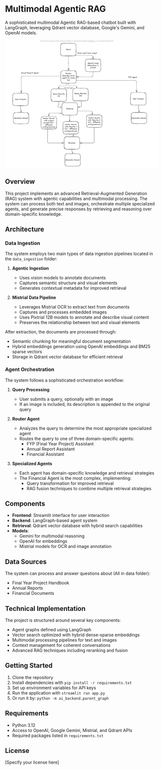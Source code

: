 # Multimodal Agentic RAG

A sophisticated multimodal Agentic RAG-based chatbot built with LangGraph, leveraging Qdrant vector database, Google's Gemini, and OpenAI models.

![High Level Architecture](assets/high_level_architecture.png)

## Overview

This project implements an advanced Retrieval-Augmented Generation (RAG) system with agentic capabilities and multimodal processing. The system can process both text and images, orchestrate multiple specialized agents, and generate precise responses by retrieving and reasoning over domain-specific knowledge.

## Architecture

### Data Ingestion

The system employs two main types of data ingestion pipelines located in the `data_ingestion` folder:

1. **Agentic Ingestion**
   - Uses vision models to annotate documents
   - Captures semantic structure and visual elements
   - Generates contextual metadata for improved retrieval

2. **Mistrial Data Pipeline**
   - Leverages Mistrial OCR to extract text from documents
   - Captures and processes embedded images
   - Uses Pixtrial 12B models to annotate and describe visual content
   - Preserves the relationship between text and visual elements

After extraction, the documents are processed through:
- Semantic chunking for meaningful document segmentation
- Hybrid embeddings generation using OpenAI embeddings and BM25 sparse vectors
- Storage in Qdrant vector database for efficient retrieval

### Agent Orchestration

The system follows a sophisticated orchestration workflow:

1. **Query Processing**
   - User submits a query, optionally with an image
   - If an image is included, its description is appended to the original query

2. **Router Agent**
   - Analyzes the query to determine the most appropriate specialized agent
   - Routes the query to one of three domain-specific agents:
     - FYP (Final Year Project) Assistant
     - Annual Report Assistant
     - Financial Assistant

3. **Specialized Agents**
   - Each agent has domain-specific knowledge and retrieval strategies
   - The Financial Agent is the most complex, implementing:
     - Query transformation for improved retrieval
     - RAG fusion techniques to combine multiple retrieval strategies

## Components

- **Frontend**: Streamlit interface for user interaction
- **Backend**: LangGraph-based agent system
- **Retrieval**: Qdrant vector database with hybrid search capabilities
- **Models**:
  - Gemini for multimodal reasoning
  - OpenAI for embeddings
  - Mistrial models for OCR and image annotation

## Data Sources

The system can process and answer questions about (All in data folder):
- Final Year Project Handbook
- Annual Reports
- Financial Documents

## Technical Implementation

The project is structured around several key components:
- Agent graphs defined using LangGraph
- Vector search optimized with hybrid dense-sparse embeddings
- Multimodal processing pipelines for text and images
- Context management for coherent conversations
- Advanced RAG techniques including reranking and fusion

## Getting Started

1. Clone the repository
2. Install dependencies with `pip install -r requirements.txt`
3. Set up environment variables for API keys
4. Run the application with `streamlit run app.py`
5. Or run it by: `python -m ai_backend.parent_graph`

## Requirements

- Python 3.12
- Access to OpenAI, Google Gemini, Mistrial, and Qdrant APIs
- Required packages listed in `requirements.txt`

## License

[Specify your license here]